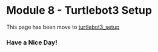 # Module 8 - Turtlebot3 Setup 

This page has been move to [turtlebot3_setup](https://github.com/thillRobot/turtlebot3_setup/blob/master/README.md)

### Have a Nice Day!
